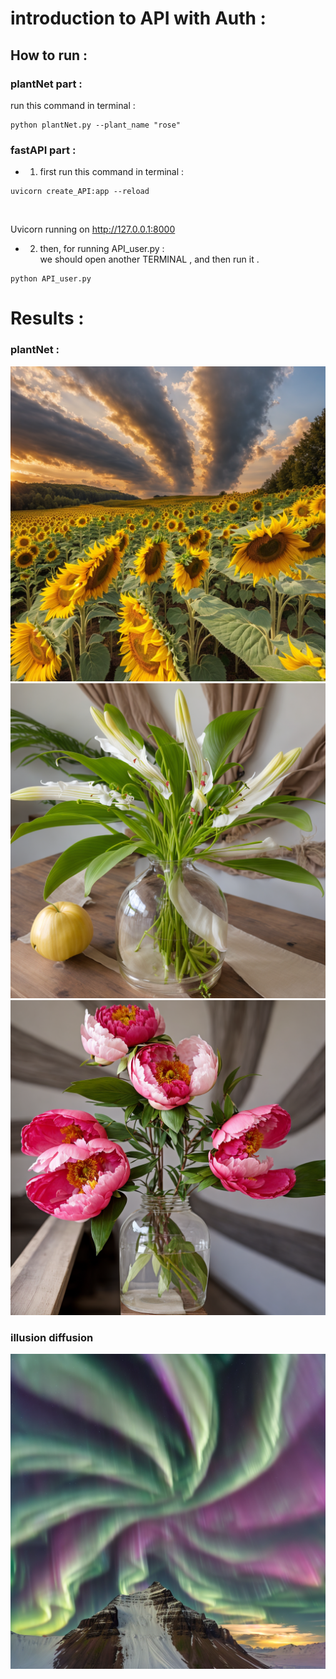 # introduction to API with Auth :

## How to run :

### plantNet part :
run this command in terminal :

``` 
python plantNet.py --plant_name "rose" 
```


### fastAPI part :

+ 1. first run this command in terminal :
```
uvicorn create_API:app --reload
```
<br>

Uvicorn running on http://127.0.0.1:8000 

+ 2. then, for running API_user.py : <br>
we should open another TERMINAL , and then run it . 
``` 
python API_user.py 
```

# Results :

### plantNet : 
![image](1_plant/assets/image_name.jpg)
![image](1_plant/assets/image_name1.jpg)
![image](1_plant/assets/image_name3.jpg)

### illusion diffusion 
![image](0/assets/output_illusion_4.png)


